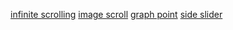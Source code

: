 [infinite scrolling](https://github.com/DmitriNaumov/infinite-scroll-page?tab=readme-ov-file)
[image scroll](https://www.youtube.com/watch?v=7Z3lwv7isVE)
[graph point](https://www.youtube.com/watch?v=xSwBfcFKWZc)
[side slider](https://github.com/DmitriNaumov/gsap-scroll-slider)

